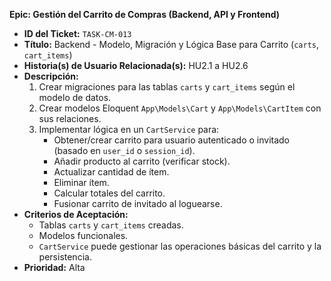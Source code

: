 **Epic: Gestión del Carrito de Compras (Backend, API y Frontend)**

* **ID del Ticket:** `TASK-CM-013`
* **Título:** Backend - Modelo, Migración y Lógica Base para Carrito (`carts`, `cart_items`)
* **Historia(s) de Usuario Relacionada(s):** HU2.1 a HU2.6
* **Descripción:**
    1.  Crear migraciones para las tablas `carts` y `cart_items` según el modelo de datos.
    2.  Crear modelos Eloquent `App\Models\Cart` y `App\Models\CartItem` con sus relaciones.
    3.  Implementar lógica en un `CartService` para:
        * Obtener/crear carrito para usuario autenticado o invitado (basado en `user_id` o `session_id`).
        * Añadir producto al carrito (verificar stock).
        * Actualizar cantidad de ítem.
        * Eliminar ítem.
        * Calcular totales del carrito.
        * Fusionar carrito de invitado al loguearse.
* **Criterios de Aceptación:**
    * Tablas `carts` y `cart_items` creadas.
    * Modelos funcionales.
    * `CartService` puede gestionar las operaciones básicas del carrito y la persistencia.
* **Prioridad:** Alta 
